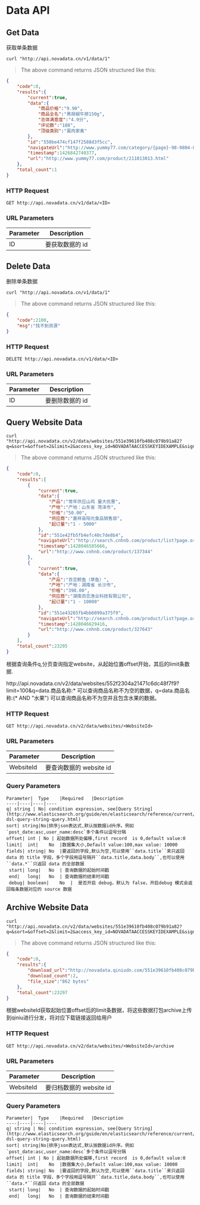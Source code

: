 

# Data API

## Get Data

获取单条数据

```shell
curl "http://api.novadata.cn/v1/data/1"
```

> The above command returns JSON structured like this:

```json
{
	"code":0,
	"results":{
		"current":true,
		"data":{
			"商品价格":"9.90",
			"商品全名":"黑胡椒牛排150g",
			"总体满意度":"4.9分",
			"评论数":"188",
			"顶级类别":"蛋肉家禽"
		},
		"id":"550be474cf147f2588d3f5cc",
		"navigateUrl":"http://www.yummy77.com/category/{page}-98-9804-0-5-p-.html",
		"timestamp":1426842740377,
		"url":"http://www.yummy77.com/product/211013013.html"
	},
	"total_count":1
}
```
### HTTP Request

`GET http://api.novadata.cn/v1/data/<ID>`


### URL Parameters

Parameter | Description
--------- | -----------
ID | 要获取数据的 id

##  Delete Data	

删除单条数据


```shell
curl "http://api.novadata.cn/v1/data/1"
```

> The above command returns JSON structured like this:

```json
{
	"code":2100,
	"msg":"找不到资源"
}
```

### HTTP Request

`DELETE http://api.novadata.cn/v1/data/<ID>`

### URL Parameters

Parameter | Description
--------- | -----------
ID | 要删除数据的 id


##  Query Website Data	


```shell
curl "http://api.novadata.cn/v2/data/websites/551e39610fb408c079b91a82?q=&sort=&offset=2&limit=2&access_key_id=NOVADATAACCESSKEYIDEXAMPLE&signature_version=1&signature=ihPnXFgsg5yyqhDN2IejJ2%2Bbo89ABQ1UqFkyOdzRITY%3D&version=1"
```

> The above command returns JSON structured like this:

```json
{
	"code":0,
	"results":[
		{
			"current":true,
			"data":{
				"产品":"常年供应山鸡 量大优惠",
				"产地":"产地：山东省 菏泽市",
				"价格":"50.00",
				"供应商":"嘉祥县阳光食品销售部",
				"起订量":"1 - 5000"
			},
			"id":"551e42fb5fb4efc40c7de8b4",
			"navigateUrl":"http://search.cnhnb.com/product/list?page.orderAsc=false&page.pageNumber=1",
			"timestamp":1428046585666,
			"url":"http://www.cnhnb.com/product/137344"
		},
		{
			"current":true,
			"data":{
				"产品":"百恋鲩鱼（草鱼）",
				"产地":"产地：湖南省 长沙市",
				"价格":"398.00",
				"供应商":"湖南百恋渔业科技有限公司",
				"起订量":"1 - 10000"
			},
			"id":"551e43265fb4bb6099a375f9",
			"navigateUrl":"http://search.cnhnb.com/product/list?page.orderAsc=false&page.pageNumber=1",
			"timestamp":1428046629416,
			"url":"http://www.cnhnb.com/product/327643"
		}
	],
	"total_count":23295
}

```

根据查询条件q,分页查询指定website，从起始位置offset开始，其后的limit条数据.

<aside class="note">http://api.novadata.cn/v2/data/websites/552f2304a21471c6dc48f7f9?limit=100&q=data.商品名称:* 可以查询商品名称不为空的数据，q=data.商品名称:(* AND "水果") 可以查询商品名称不为空并且包含水果的数据。</aside>

### HTTP Request

`GET http://api.novadata.cn/v2/data/websites/<WebsiteId>`

### URL Parameters

Parameter | Description
--------- | -----------
WebsiteId | 要查询数据的 website id

### Query Parameters

	Parameter|	Type	|Required	|Description
    ----|----|----|----
	q| string | No| condition expression, see[Query String](http://www.elasticsearch.org/guide/en/elasticsearch/reference/current/query-dsl-query-string-query.html)
	sort| string|No|排序json表达式,默认按数据id升序。例如`post_date:asc,user_name:desc`多个条件以逗号分隔	
	offset| int | No | 起始数据所处偏移,first record  is 0,default value:0
 	limit|	int|	No	|数据集大小,Default value:100,max value: 10000
 	fields|	string|	No	|要返回的字段,默认为空,可以使用``data.title``来只返回 data 的 title 字段，多个字段用逗号隔开``data.title,data.body``,也可以使用``data.*``只返回 data 的全部数据
 	 start|	long|	No	| 查询数据的起始时间戳
 	 end|	long|	No	| 查询数据的结束时间戳
 	 debug|	boolean|	No	|  是否开启 debug，默认为 false，开启debug 模式会返回每条数据对应的 source 数据


##  Archive Website Data


```shell
curl "http://api.novadata.cn/v2/data/websites/551e39610fb408c079b91a82?q=&sort=&offset=2&limit=2&access_key_id=NOVADATAACCESSKEYIDEXAMPLE&signature_version=1&signature=ihPnXFgsg5yyqhDN2IejJ2%2Bbo89ABQ1UqFkyOdzRITY%3D&version=1"
```

> The above command returns JSON structured like this:

```json
{
	"code":0,
	"results":{
		"download_url":"http://novadata.qiniudn.com/551e39610fb408c079b91a82-553623781bb427ffe372c72f.json?download",
		"download_count":2,
		"file_size":"862 bytes"
	},
	"total_count":23297
}

```

根据websiteId获取起始位置offset后的limit条数据，将这些数据打包archive上传到qiniu进行分发，将对应下载链接返回给用户

### HTTP Request

`GET http://api.novadata.cn/v2/data/websites/<WebsiteId>/archive`

### URL Parameters

Parameter | Description
--------- | -----------
WebsiteId | 要归档数据的 website id

### Query Parameters

	Parameter|	Type	|Required	|Description
	----|----|----|----
	q| string | No| condition expression, see[Query String](http://www.elasticsearch.org/guide/en/elasticsearch/reference/current/query-dsl-query-string-query.html)
	sort| string|No|排序json表达式,默认按数据id升序。例如`post_date:asc,user_name:desc`多个条件以逗号分隔	
	offset| int | No | 起始数据所处偏移,first record  is 0,default value:0
 	limit|	int|	No	|数据集大小,Default value:100,max value: 10000
 	fields|	string|	No	|要返回的字段,默认为空,可以使用``data.title``来只返回 data 的 title 字段，多个字段用逗号隔开``data.title,data.body``,也可以使用``data.*``只返回 data 的全部数据
 	 start|	long|	No	| 查询数据的起始时间戳
 	 end|	long|	No	| 查询数据的结束时间戳
